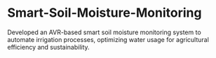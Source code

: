 # Smart-Soil-Moisture-Monitoring
Developed an AVR-based smart soil moisture monitoring system to automate irrigation processes, optimizing water usage for agricultural efficiency and sustainability.
